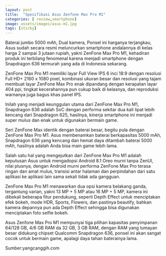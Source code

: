 ```yaml
---
layout: post
title:  "Spesifikasi Asus Zenfone Max Pro M1"
categories: [ review,smartphone]
image: assets/images/asus-m1.jpg
tags: [sticky]
---
```


Baterai jumbo 5000 mAh, Dual kamera, Ponsel ini harganya terjangkau, Asus sudah secara resmi meluncurkan smartphone andalannya di kelas harga 2 sampai 3 jutaan rupiah, yakni ZenFone Max Pro M1, kehadiran produk ini terbilang fenomenal karena menjadi smartphone dengan Snapdragon 636 termurah yang ada di Indonesia sekarang.

ZenFone Max Pro M1 memiliki layar Full View IPS 6 inci 18:9 dengan resolusi Full HD+ 2160 x 1080 pixel, kombinasi ukuran besar dan resolusi yang tajam membuat layar ZenFone Max Pro enak dipandang dengan kerapatan layar 404 ppi, tingkat kecerahannya pun cukup baik di kelasnya, dan reproduksi warnanya juga bagus khas panel IPS.

Inilah yang menjadi keunggulan utama dari ZenFone Max Pro M1, Snapdragon 636 adalah SoC dengan performa sekitar dua kali lipat lebih kencang dari Snapdragon 625, hasilnya, kinerja smartphone ini menjadi super mulus dan enak untuk digunakan bermain game.

Seri ZenFone Max identik dengan baterai besar, begitu pula dengan ZenFone Max Pro M1. Asus membenamkan baterai berkapasitas 5000 mAh, Snapdragon 636 yang kencang dan hemat daya ditambah baterai 5000 mAh, hasilnya adalah Anda bisa main game lebih lama.

Salah satu hal yang mengejutkan dari ZenFone Max Pro M1 adalah keputusan Asus untuk mengadopsi Android 8.1 Oreo murni tanpa ZenUI, nilai plusnya, dengan Android murni performa ZenFone Max Pro terasa ringan dan amat mulus, transisi antar halaman dan perpindahan dari satu aplikasi ke aplikasi lain sama sekali tidak ada gangguan.

ZenFone Max Pro M1 menawarkan dua opsi kamera belakang ganda, tergantung varian, yakni 13 MP + 5 MP atau 16 MP + 5 MP, kamera ini dibekali beberapa fitur pendukung, seperti Depth Effect untuk menciptakan efek bokeh, mode HDR, Sports, Flowers, dan pastinya beautify, bahkan kamera depannya pun ada Depth Effect sehingga bisa digunakan menciptakan foto selfie bokeh.

Asus Zenfone Max Pro M1 mempunyai tiga pilihan kapasitas penyimpanan 64/128 GB, 4/6 GB RAM da 32 GB, 3 GB RAM, dengan RAM yang lumayan besar didukung chipset Qualcomm Snapdragon 636, ponsel ini akan sangat cocok untuk bermain game, apalagi daya tahan baterainya lama.

Sumber:yangcanggih.com


